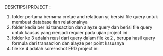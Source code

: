 DESKTIPSI PROJECT : 
1. folder pertama bernama cretae and relatioan yg bersisi file query untuk membuat database dan relationalnya
2. folder kedia ber isi transaction dan alayze query dan berisi file query untuk kausus yang menjadi requier pada ujian project ini
3. folder ke 3 adalah reusl dari query dalam file ke 2 , berupa hasil query formula dari transaction dan alayze per point kasusnya
4. file ke 4 adalah screenshot ERD project ini
